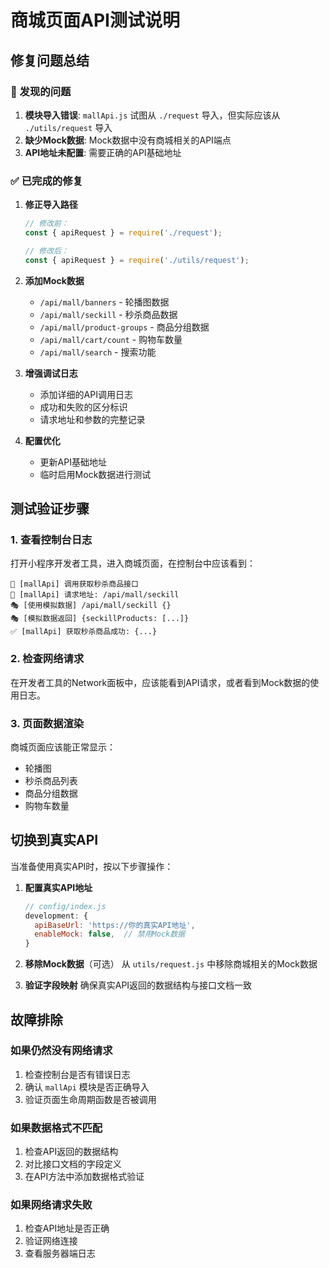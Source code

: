 # 商城页面API测试说明

## 修复问题总结

### 🐛 发现的问题
1. **模块导入错误**: `mallApi.js` 试图从 `./request` 导入，但实际应该从 `./utils/request` 导入
2. **缺少Mock数据**: Mock数据中没有商城相关的API端点
3. **API地址未配置**: 需要正确的API基础地址

### ✅ 已完成的修复

1. **修正导入路径**
   ```javascript
   // 修改前：
   const { apiRequest } = require('./request');
   
   // 修改后：
   const { apiRequest } = require('./utils/request');
   ```

2. **添加Mock数据**
   - `/api/mall/banners` - 轮播图数据
   - `/api/mall/seckill` - 秒杀商品数据  
   - `/api/mall/product-groups` - 商品分组数据
   - `/api/mall/cart/count` - 购物车数量
   - `/api/mall/search` - 搜索功能

3. **增强调试日志**
   - 添加详细的API调用日志
   - 成功和失败的区分标识
   - 请求地址和参数的完整记录

4. **配置优化**
   - 更新API基础地址
   - 临时启用Mock数据进行测试

## 测试验证步骤

### 1. 查看控制台日志
打开小程序开发者工具，进入商城页面，在控制台中应该看到：

```
🚀 [mallApi] 调用获取秒杀商品接口
🚀 [mallApi] 请求地址: /api/mall/seckill
🎭 [使用模拟数据] /api/mall/seckill {}
🎭 [模拟数据返回] {seckillProducts: [...]}
✅ [mallApi] 获取秒杀商品成功: {...}
```

### 2. 检查网络请求
在开发者工具的Network面板中，应该能看到API请求，或者看到Mock数据的使用日志。

### 3. 页面数据渲染
商城页面应该能正常显示：
- 轮播图
- 秒杀商品列表
- 商品分组数据
- 购物车数量

## 切换到真实API

当准备使用真实API时，按以下步骤操作：

1. **配置真实API地址**
   ```javascript
   // config/index.js
   development: {
     apiBaseUrl: 'https://你的真实API地址',
     enableMock: false,  // 禁用Mock数据
   }
   ```

2. **移除Mock数据**（可选）
   从 `utils/request.js` 中移除商城相关的Mock数据

3. **验证字段映射**
   确保真实API返回的数据结构与接口文档一致

## 故障排除

### 如果仍然没有网络请求
1. 检查控制台是否有错误日志
2. 确认 `mallApi` 模块是否正确导入
3. 验证页面生命周期函数是否被调用

### 如果数据格式不匹配
1. 检查API返回的数据结构
2. 对比接口文档的字段定义
3. 在API方法中添加数据格式验证

### 如果网络请求失败
1. 检查API地址是否正确
2. 验证网络连接
3. 查看服务器端日志 